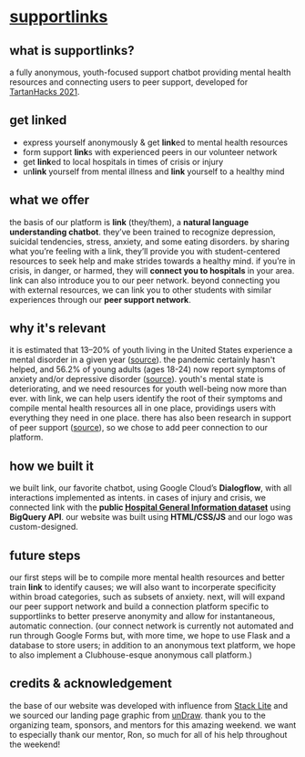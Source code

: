 # [supportlinks](http://www.supportlinks.tech/)

## what is supportlinks?
a fully anonymous, youth-focused support chatbot providing mental health resources and connecting users to peer support, developed for [TartanHacks 2021](https://tartanhacks.com/).

## get linked
* express yourself anonymously & get **link**ed to mental health resources
* form support **link**s with experienced peers in our volunteer network
* get **link**ed to local hospitals in times of crisis or injury
* un**link** yourself from mental illness and **link** yourself to a healthy mind

## what we offer
the basis of our platform is **link** (they/them), a **natural language understanding chatbot**. they’ve been trained to recognize depression, suicidal tendencies, stress, anxiety, and some eating disorders. by sharing what you’re feeling with a link, they’ll provide you with student-centered resources to seek help and make strides towards a healthy mind. if you’re in crisis, in danger, or harmed, they will **connect you to hospitals** in your area. link can also introduce you to our peer network. beyond connecting you with external resources, we can link you to other students with similar experiences through our **peer support network**. 

## why it's relevant
it is estimated that 13–20% of youth living in the United States experience a mental disorder in a given year ([source](https://www.cdc.gov/childrensmentalhealth/features/kf-childrens-mental-health-report.html)). the pandemic certainly hasn't helped, and 56.2% of young adults (ages 18-24) now report symptoms of anxiety and/or depressive disorder ([source](https://www.kff.org/coronavirus-covid-19/issue-brief/the-implications-of-covid-19-for-mental-health-and-substance-use/)). youth's mental state is deteriorating, and we need resources for youth well-being now more than ever. with link, we can help users identify the root of their symptoms and compile mental health resources all in one place, providings users with everything they need in one place. there has also been research in support of peer support ([source](https://www.mhanational.org/peer-support-research-and-reports)), so we chose to add peer connection to our platform. 

## how we built it
we built link, our favorite chatbot, using Google Cloud’s **Dialogflow**, with all interactions implemented as intents. in cases of injury and crisis, we connected link with the **public [Hospital General Information dataset](https://console.cloud.google.com/marketplace/product/hhs/hospital-general-information?project=peppy-tiger-268215)** using **BigQuery API**. our website was built using **HTML/CSS/JS** and our logo was custom-designed.

## future steps
our first steps will be to compile more mental health resources and better train **link** to identify causes; we will also want to incorperate specificity within broad categories, such as subsets of anxiety. next, will will expand our peer support network and build a connection platform specific to supportlinks to better preserve anonymity and allow for instantaneous, automatic connection. (our connect network is currently not automated and run through Google Forms but, with more time, we hope to use Flask and a database to store users; in addition to an anonymous text platform, we hope to also implement a Clubhouse-esque anonymous call platform.) 

## credits & acknowledgement
the base of our website was developed with influence from [Stack Lite](https://onepagelove.com/stack-lite) and we sourced our landing page graphic from [unDraw](https://undraw.co/). thank you to the organizing team, sponsors, and mentors for this amazing weekend. we want to especially thank our mentor, Ron, so much for all of his help throughout the weekend! 
